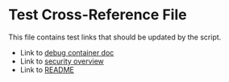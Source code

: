 # Test Cross-Reference File

This file contains test links that should be updated by the script.

- Link to [debug container doc](approaches/debug-container.md)
- Link to [security overview](security/overview.md) 
- Link to [README](README.md)

